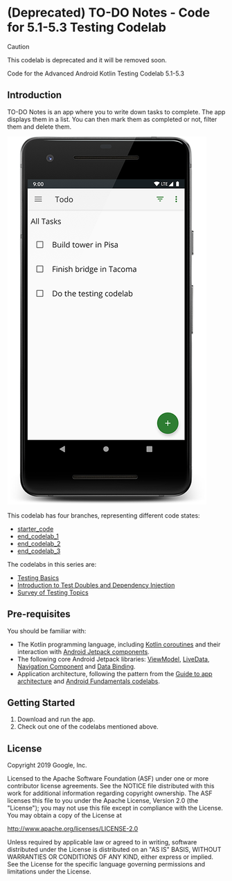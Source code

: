 # (Deprecated) TO-DO Notes - Code for 5.1-5.3 Testing Codelab

> [!CAUTION]
> This codelab is deprecated and it will be removed soon.

Code for the Advanced Android Kotlin Testing Codelab 5.1-5.3

## Introduction

TO-DO Notes is an app where you to write down tasks to complete. The app displays them in a list.
You can then mark them as completed or not, filter them and delete them.

![App main screen, screenshot](screenshot.png)

This codelab has four branches, representing different code states:

- [starter_code](https://github.com/googlecodelabs/android-testing/tree/starter_code)
- [end_codelab_1](https://github.com/googlecodelabs/android-testing/tree/end_codelab_1)
- [end_codelab_2](https://github.com/googlecodelabs/android-testing/tree/end_codelab_2)
- [end_codelab_3](https://github.com/googlecodelabs/android-testing/tree/end_codelab_3)

The codelabs in this series are:

- [Testing Basics](https://codelabs.developers.google.com/codelabs/advanced-android-kotlin-training-testing-basics)
- [Introduction to Test Doubles and Dependency Injection](https://codelabs.developers.google.com/codelabs/advanced-android-kotlin-training-testing-test-doubles)
- [Survey of Testing Topics](https://codelabs.developers.google.com/codelabs/advanced-android-kotlin-training-testing-survey)

## Pre-requisites

You should be familiar with:

- The Kotlin programming language, including [Kotlin coroutines](https://developer.android.com/kotlin/coroutines) and their interaction with [Android Jetpack components](https://developer.android.com/topic/libraries/architecture/coroutines).
- The following core Android Jetpack libraries: [ViewModel](https://developer.android.com/topic/libraries/architecture/viewmodel),
  [LiveData](https://developer.android.com/topic/libraries/architecture/livedata),
  [Navigation Component](https://developer.android.com/guide/navigation) and
  [Data Binding](https://developer.android.com/topic/libraries/data-binding).
- Application architecture, following the pattern from the [Guide to app architecture](https://developer.android.com/jetpack/docs/guide) and [Android Fundamentals codelabs](https://developer.android.com/courses/kotlin-android-fundamentals/toc).

## Getting Started

1. Download and run the app.
2. Check out one of the codelabs mentioned above.

## License

Copyright 2019 Google, Inc.

Licensed to the Apache Software Foundation (ASF) under one or more contributor
license agreements. See the NOTICE file distributed with this work for
additional information regarding copyright ownership. The ASF licenses this
file to you under the Apache License, Version 2.0 (the "License"); you may not
use this file except in compliance with the License. You may obtain a copy of
the License at

http://www.apache.org/licenses/LICENSE-2.0

Unless required by applicable law or agreed to in writing, software
distributed under the License is distributed on an "AS IS" BASIS, WITHOUT
WARRANTIES OR CONDITIONS OF ANY KIND, either express or implied. See the
License for the specific language governing permissions and limitations under
the License.

